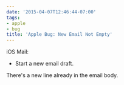 ```yaml
---
date: '2015-04-07T12:46:44-07:00'
tags:
- apple
- bug
title: 'Apple Bug: New Email Not Empty'
---
```


iOS Mail:

  * Start a new email draft.

There's a new line already in the email body.
